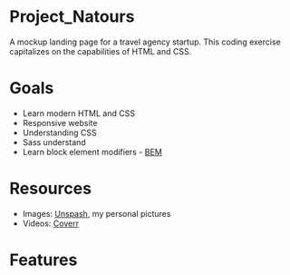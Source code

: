 # Project_Natours
A mockup landing page for a travel agency startup. This coding exercise capitalizes on the capabilities of HTML and CSS.

# Goals
- Learn modern HTML and CSS
- Responsive website
- Understanding CSS
- Sass understand
- Learn block element modifiers - [BEM](http://getbem.com/) 

# Resources

- Images: [Unspash](https://unsplash.com), my personal pictures
- Videos: [Coverr](https//coverr.co/)

# Features 
